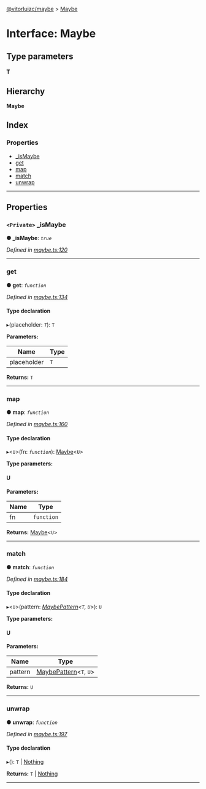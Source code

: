 [@vitorluizc/maybe](../README.md) > [Maybe](../interfaces/maybe.md)

# Interface: Maybe

## Type parameters
#### T 
## Hierarchy

**Maybe**

## Index

### Properties

* [_isMaybe](maybe.md#_ismaybe)
* [get](maybe.md#get)
* [map](maybe.md#map)
* [match](maybe.md#match)
* [unwrap](maybe.md#unwrap)

---

## Properties

<a id="_ismaybe"></a>

### `<Private>` _isMaybe

**● _isMaybe**: *`true`*

*Defined in [maybe.ts:120](https://github.com/VitorLuizC/maybe/blob/4e94bc2/src/maybe.ts#L120)*

___
<a id="get"></a>

###  get

**● get**: *`function`*

*Defined in [maybe.ts:134](https://github.com/VitorLuizC/maybe/blob/4e94bc2/src/maybe.ts#L134)*

#### Type declaration
▸(placeholder: *`T`*): `T`

**Parameters:**

| Name | Type |
| ------ | ------ |
| placeholder | `T` |

**Returns:** `T`

___
<a id="map"></a>

###  map

**● map**: *`function`*

*Defined in [maybe.ts:160](https://github.com/VitorLuizC/maybe/blob/4e94bc2/src/maybe.ts#L160)*

#### Type declaration
▸<`U`>(fn: *`function`*): [Maybe](maybe.md)<`U`>

**Type parameters:**

#### U 
**Parameters:**

| Name | Type |
| ------ | ------ |
| fn | `function` |

**Returns:** [Maybe](maybe.md)<`U`>

___
<a id="match"></a>

###  match

**● match**: *`function`*

*Defined in [maybe.ts:184](https://github.com/VitorLuizC/maybe/blob/4e94bc2/src/maybe.ts#L184)*

#### Type declaration
▸<`U`>(pattern: *[MaybePattern](maybepattern.md)<`T`, `U`>*): `U`

**Type parameters:**

#### U 
**Parameters:**

| Name | Type |
| ------ | ------ |
| pattern | [MaybePattern](maybepattern.md)<`T`, `U`> |

**Returns:** `U`

___
<a id="unwrap"></a>

###  unwrap

**● unwrap**: *`function`*

*Defined in [maybe.ts:197](https://github.com/VitorLuizC/maybe/blob/4e94bc2/src/maybe.ts#L197)*

#### Type declaration
▸(): `T` \| [Nothing](../#nothing)

**Returns:** `T` \| [Nothing](../#nothing)

___

